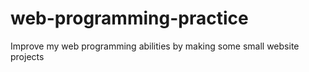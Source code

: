 # web-programming-practice
Improve my web programming abilities by making some small website projects
